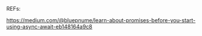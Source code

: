 REFs:

https://medium.com/@bluepnume/learn-about-promises-before-you-start-using-async-await-eb148164a9c8
